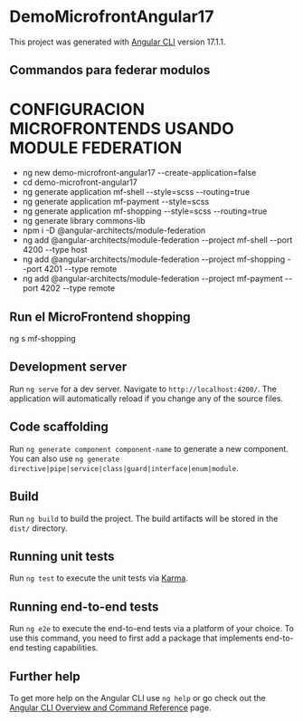 # DemoMicrofrontAngular17

This project was generated with [Angular CLI](https://github.com/angular/angular-cli) version 17.1.1.

## Commandos para federar modulos
# CONFIGURACION MICROFRONTENDS USANDO MODULE FEDERATION

- ng new demo-microfront-angular17 --create-application=false
- cd demo-microfront-angular17
- ng generate application mf-shell --style=scss --routing=true
- ng generate application mf-payment --style=scss
- ng generate application mf-shopping --style=scss --routing=true
- ng generate library commons-lib
- npm i -D @angular-architects/module-federation
- ng add @angular-architects/module-federation --project mf-shell --port 4200 --type host
- ng add @angular-architects/module-federation --project mf-shopping --port 4201 --type remote
- ng add @angular-architects/module-federation --project mf-payment --port 4202 --type remote

## Run el MicroFrontend shopping
ng s mf-shopping


## Development server

Run `ng serve` for a dev server. Navigate to `http://localhost:4200/`. The application will automatically reload if you change any of the source files.

## Code scaffolding

Run `ng generate component component-name` to generate a new component. You can also use `ng generate directive|pipe|service|class|guard|interface|enum|module`.

## Build

Run `ng build` to build the project. The build artifacts will be stored in the `dist/` directory.

## Running unit tests

Run `ng test` to execute the unit tests via [Karma](https://karma-runner.github.io).

## Running end-to-end tests

Run `ng e2e` to execute the end-to-end tests via a platform of your choice. To use this command, you need to first add a package that implements end-to-end testing capabilities.

## Further help

To get more help on the Angular CLI use `ng help` or go check out the [Angular CLI Overview and Command Reference](https://angular.io/cli) page.
